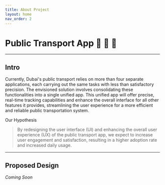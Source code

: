 ```yaml
---
title: About Project
layout: home
nav_order: 2
---
```


# Public Transport App 🚅 🚌 🚕

---

## Intro

Currently, Dubai's public transport relies on more than four separate applications, each carrying out the same tasks with less than satisfactory precision. The envisioned solution involves consolidating these functionalities into a single unified app. This unified app will offer precise, real-time tracking capabilities and enhance the overall interface for all other features it provides, streamlining the user experience for a more efficient and reliable public transportation system.

Our Hypothesis

> By redesigning the user interface (UI) and enhancing the overall user experience (UX) of the public transport app, we expect to increase user engagement and satisfaction, resulting in a higher adoption rate and increased daily usage.

---

## Proposed Design

_Coming Soon_
